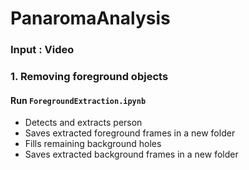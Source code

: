# PanaromaAnalysis


### Input : Video 

### 1. Removing foreground objects
#### Run `ForegroundExtraction.ipynb`
- Detects and extracts person
- Saves extracted foreground frames in a new folder
- Fills remaining background holes 
- Saves extracted background frames in a new folder


